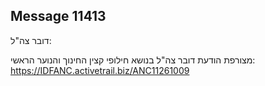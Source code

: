 ## Message 11413

דובר צה"ל:

מצורפת הודעת דובר צה"ל בנושא חילופי קצין החינוך והנוער הראשי:
https://IDFANC.activetrail.biz/ANC11261009

